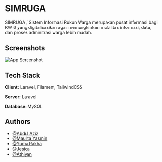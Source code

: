# SIMRUGA

SIMRUGA / Sistem Informasi Rukun Warga merupakan pusat informasi bagi RW 8 yang digitalisasikan agar memungkinkan mobilitas informasi, data, dan proses adminitrasi warga lebih mudah.

## Screenshots

![App Screenshot](https://i.ibb.co.com/k2MVcb1/Screenshot-2024-06-12-at-18-49-37.png)

## Tech Stack

**Client:** Laravel, Filament, TailwindCSS

**Server:** Laravel

**Database:** MySQL

## Authors

-   [@Abdul Aziz](https://www.github.com/abdaziz-04)
-   [@Maulita Yasmin](https://www.github.com/maulitayasmin)
-   [@Yuma Rakha](https://www.github.com/03Yuma)
-   [@Jesica](https://www.github.com/jesicaoct23)
-   [@Athiyan](https://www.github.com/tambakboii)
